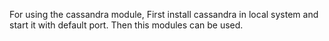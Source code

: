 
For using the cassandra module, First install cassandra in local system and start it with default port.
Then this modules can be used.